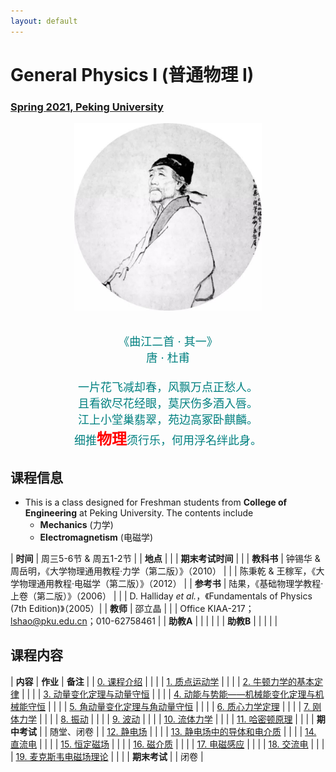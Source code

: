 ```yaml
---
layout: default
---
```


<style>
table {
  font-family: arial, sans-serif;
  border-collapse: collapse;
  width: 100%;
}

td, th {
  border: 1px solid #dddddd;
  text-align: left;
  padding: 8px;
}

tr:nth-child(odd) {
  background-color: #dddddd;
}
</style>

# <b>General Physics I (普通物理 I)</b>

### <u>Spring 2021, Peking University</u>

<div style="display: flex; justify-content: center;">
<img src="../phy20/dufu.jpeg" width="300" height="300">
</div>

<p align="center">
<font color="teal" size="4">
<br> 《曲江二首 · 其一》<br>
唐 · 杜甫 <br>
<br>
一片花飞减却春，风飘万点正愁人。 <br>
且看欲尽花经眼，莫厌伤多酒入唇。 <br>
江上小堂巢翡翠，苑边高冢卧麒麟。 <br>
细推<font color="red" size="5"><b>物理</b></font>须行乐，何用浮名绊此身。 <br>
</font>
</p>

## 课程信息

- This is a class designed for Freshman students from <b>College of Engineering</b> at Peking University. The contents include
  - **Mechanics** (力学)
  - **Electromagnetism** (电磁学)

| **时间** | 周三5-6节 & 周五1-2节 |
| **地点** |  |
| **期末考试时间** |  |
| **教科书** | 钟锡华 & 周岳明，《大学物理通用教程·力学（第二版）》（2010） |
| | 陈秉乾 & 王稼军，《大学物理通用教程·电磁学（第二版）》（2012） |
| **参考书** | 陆果，《基础物理学教程·上卷（第二版）》（2006） |
| | D. Halliday *et al.*，《Fundamentals of Physics (7th Edition)》（2005）|
| **教师** | 邵立晶 | 
| | Office KIAA-217；lshao@pku.edu.cn；010-62758461 | 
| **助教A** |  |
| |  |
| **助教B** |  |
| |  |

<p></p>

## 课程内容

| **内容** | **作业** | **备注** |
| [0. 课程介绍](https://disk.pku.edu.cn/link/C43F352A4E7B0B3CCB9CEE8840A1E1C8) | | |
| [1. 质点运动学](https://disk.pku.edu.cn/link/C43F352A4E7B0B3CCB9CEE8840A1E1C8) | | |
| [2. 牛顿力学的基本定律](https://disk.pku.edu.cn/link/C43F352A4E7B0B3CCB9CEE8840A1E1C8) | | |
| [3. 动量变化定理与动量守恒](https://disk.pku.edu.cn/link/C43F352A4E7B0B3CCB9CEE8840A1E1C8) | | |
| [4. 动能与势能——机械能变化定理与机械能守恒](https://disk.pku.edu.cn/link/C43F352A4E7B0B3CCB9CEE8840A1E1C8) | | |
| [5. 角动量变化定理与角动量守恒](https://disk.pku.edu.cn/link/C43F352A4E7B0B3CCB9CEE8840A1E1C8) | | |
| [6. 质心力学定理](https://disk.pku.edu.cn/link/C43F352A4E7B0B3CCB9CEE8840A1E1C8) | | |
| [7. 刚体力学](https://disk.pku.edu.cn/link/C43F352A4E7B0B3CCB9CEE8840A1E1C8) | | |
| [8. 振动](https://disk.pku.edu.cn/link/C43F352A4E7B0B3CCB9CEE8840A1E1C8) | | |
| [9. 波动](https://disk.pku.edu.cn/link/C43F352A4E7B0B3CCB9CEE8840A1E1C8) | | |
| [10. 流体力学](https://disk.pku.edu.cn/link/C43F352A4E7B0B3CCB9CEE8840A1E1C8) | | |
| [11. 哈密顿原理](https://disk.pku.edu.cn/link/C43F352A4E7B0B3CCB9CEE8840A1E1C8) | | |
| **期中考试** | | 随堂、闭卷 |
| [12. 静电场](https://disk.pku.edu.cn/link/C43F352A4E7B0B3CCB9CEE8840A1E1C8) | | |
| [13. 静电场中的导体和电介质](https://disk.pku.edu.cn/link/C43F352A4E7B0B3CCB9CEE8840A1E1C8) | | |
| [14. 直流电](https://disk.pku.edu.cn/link/C43F352A4E7B0B3CCB9CEE8840A1E1C8) | | |
| [15. 恒定磁场](https://disk.pku.edu.cn/link/C43F352A4E7B0B3CCB9CEE8840A1E1C8) | | |
| [16. 磁介质](https://disk.pku.edu.cn/link/C43F352A4E7B0B3CCB9CEE8840A1E1C8) | | |
| [17. 电磁感应](https://disk.pku.edu.cn/link/C43F352A4E7B0B3CCB9CEE8840A1E1C8) | | |
| [18. 交流电](https://disk.pku.edu.cn/link/C43F352A4E7B0B3CCB9CEE8840A1E1C8) | | |
| [19. 麦克斯韦电磁场理论](https://disk.pku.edu.cn/link/C43F352A4E7B0B3CCB9CEE8840A1E1C8) | | |
| **期末考试** | | 闭卷 |




<script type="text/x-mathjax-config">
  MathJax.Hub.Config({
    tex2jax: {
      inlineMath: [ ['$','$'] ],
      processEscapes: true
    }
  });
</script>
<script type="text/javascript" src="https://cdn.mathjax.org/mathjax/latest/MathJax.js?config=TeX-AMS-MML_HTMLorMML">
</script>

